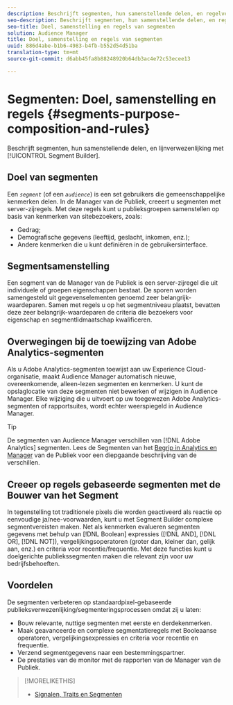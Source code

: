 ```yaml
---
description: Beschrijft segmenten, hun samenstellende delen, en regelverwezenlijking met de Bouwer van het Segment.
seo-description: Beschrijft segmenten, hun samenstellende delen, en regelverwezenlijking met de Bouwer van het Segment.
seo-title: Doel, samenstelling en regels van segmenten
solution: Audience Manager
title: Doel, samenstelling en regels van segmenten
uuid: 886d4abe-b1b6-4983-b4fb-b552d54d51ba
translation-type: tm+mt
source-git-commit: d6abb45fa8b88248920b64db3ac4e72c53ecee13

---
```



# Segmenten: Doel, samenstelling en regels {#segments-purpose-composition-and-rules}

Beschrijft segmenten, hun samenstellende delen, en lijnverwezenlijking met [!UICONTROL Segment Builder].

## Doel van segmenten

Een *`segment`* (of een *`audience`*) is een set gebruikers die gemeenschappelijke kenmerken delen. In de Manager van de Publiek, creeert u segmenten met server-zijregels. Met deze regels kunt u publieksgroepen samenstellen op basis van kenmerken van sitebezoekers, zoals:

* Gedrag;
* Demografische gegevens (leeftijd, geslacht, inkomen, enz.);
* Andere kenmerken die u kunt definiëren in de gebruikersinterface.

## Segmentsamenstelling

Een segment van de Manager van de Publiek is een server-zijregel die uit individuele of groepen eigenschappen bestaat. De sporen worden samengesteld uit gegevenselementen genoemd zeer belangrijk-waardeparen. Samen met regels u op het segmentniveau plaatst, bevatten deze zeer belangrijk-waardeparen de criteria die bezoekers voor eigenschap en segmentlidmaatschap kwalificeren.

## Overwegingen bij de toewijzing van Adobe Analytics-segmenten

Als u Adobe Analytics-segmenten toewijst aan uw Experience Cloud-organisatie, maakt Audience Manager automatisch nieuwe, overeenkomende, alleen-lezen segmenten en kenmerken. U kunt de opslaglocatie van deze segmenten niet bewerken of wijzigen in Audience Manager. Elke wijziging die u uitvoert op uw toegewezen Adobe Analytics-segmenten of rapportsuites, wordt echter weerspiegeld in Audience Manager.

>[!TIP]
>
>De segmenten van Audience Manager verschillen van [!DNL Adobe Analytics] segmenten. Lees de Segmenten van het [Begrip in Analytics en Manager](https://marketing.adobe.com/resources/help/en_US/analytics/audiences/aam-analytics-segments.html) van de Publiek voor een diepgaande beschrijving van de verschillen.

## Creeer op regels gebaseerde segmenten met de Bouwer van het Segment

In tegenstelling tot traditionele pixels die worden geactiveerd als reactie op eenvoudige ja/nee-voorwaarden, kunt u met Segment Builder complexe segmentvereisten maken. Net als kenmerken evalueren segmenten gegevens met behulp van [!DNL Boolean] expressies ([!DNL AND], [!DNL OR], [!DNL NOT]), vergelijkingsoperatoren (groter dan, kleiner dan, gelijk aan, enz.) en criteria voor recentie/frequentie. Met deze functies kunt u doelgerichte publiekssegmenten maken die relevant zijn voor uw bedrijfsbehoeften.

## Voordelen

De segmenten verbeteren op standaardpixel-gebaseerde publieksverwezenlijking/segmenteringsprocessen omdat zij u laten:

* Bouw relevante, nuttige segmenten met eerste en derdekenmerken.
* Maak geavanceerde en complexe segmentatieregels met Booleaanse operatoren, vergelijkingsexpressies en criteria voor recentie en frequentie.
* Verzend segmentgegevens naar een bestemmingspartner.
* De prestaties van de monitor met de rapporten van de Manager van de Publiek.

>[!MORELIKETHIS]
>
>* [Signalen, Traits en Segmenten](../../reference/signal-trait-segment.md)


